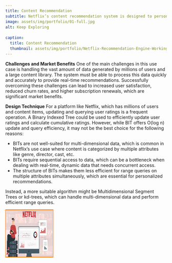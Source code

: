 ```yaml
---
title: Content Recommendation
subtitle: Netflix’s content recommendation system is designed to personalize the viewing experience by suggesting movies and shows that align with individual user preferences. This system analyzes viewing history, search queries, and user ratings to identify patterns and predict what content a user is likely to enjoy. The goal is to increase user engagement by making it easier for users to find content they love.
image: assets/img/portfolio/01-full.jpg
alt: Keep Exploring

caption:
  title: Content Recommendation
  thumbnail: assets/img/portfolio/Netflix-Recommendation-Engine-Working-StartupTalky.jpg
---
```

**Challenges and Market Benefits**
One of the main challenges in this use case is handling the vast amount of data generated by millions of users and a large content library. The system must be able to process this data quickly and accurately to provide real-time recommendations. Successfully overcoming these challenges can lead to increased user satisfaction, reduced churn rates, and higher subscription renewals, which are significant market benefits.

**Design Technique**
For a platform like Netflix, which has millions of users and content items, updating and querying user ratings is a frequent operation. A Binary Indexed Tree could be used to efficiently update user ratings and calculate cumulative ratings. However, while BIT offers O(log n) update and query efficiency, it may not be the best choice for the following reasons:
- BITs are not well-suited for multi-dimensional data, which is common in Netflix’s use case where content is categorized by multiple attributes like genre, director, cast, etc.
- BITs require sequential access to data, which can be a bottleneck when dealing with real-time, dynamic data that needs concurrent access.
- The structure of BITs makes them less efficient for range queries on multiple attributes simultaneously, which are essential for personalized recommendations.

Instead, a more suitable algorithm might be Multidimensional Segment Trees or kd-trees, which can handle multi-dimensional data and perform efficient range queries. 

<img src="assets/img/portfolio/Netflix-Recommendation-Engine-Working-StartupTalky.jpg" alt="Content Recommendation" style="height:150px;width:150px;">
